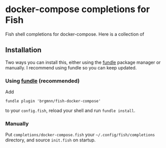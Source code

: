 # docker-compose completions for Fish

Fish shell completions for docker-compose.
Here is a collection of

## Installation

Two ways you can install this, either using the [fundle][1] package manager or
manually. I recommend using fundle so you can keep updated.

### Using [fundle][1] (recommended)

Add

```
fundle plugin 'brgmnn/fish-docker-compose'
```

to your `config.fish`, reload your shell and run `fundle install`.

### Manually

Put `completions/docker-compose.fish` your `~/.config/fish/completions`
directory, and source `init.fish` on startup.

[1]: https://github.com/tuvistavie/fundle
